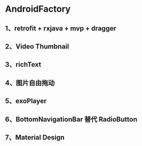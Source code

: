 # AndroidFactory

## 1、retrofit + rxjava + mvp + dragger

## 2、Video Thumbnail

## 3、richText

## 4、图片自由拖动

## 5、exoPlayer

## 6、BottomNavigationBar 替代 RadioButton

## 7、Material Design

